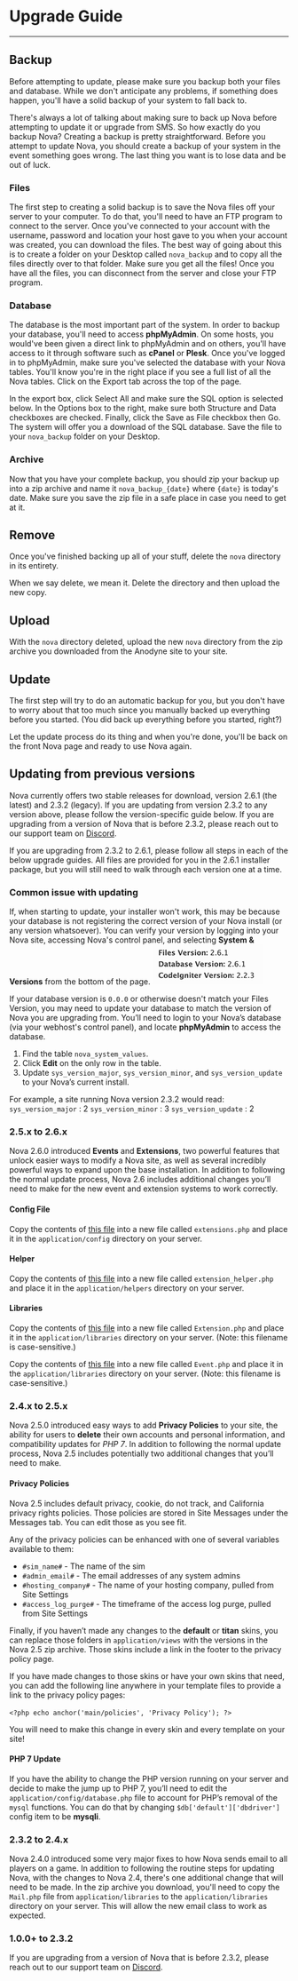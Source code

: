 # Upgrade Guide

---

## Backup

Before attempting to update, please make sure you backup both your files and database. While we don't anticipate any problems, if something does happen, you'll have a solid backup of your system to fall back to.

There's always a lot of talking about making sure to back up Nova before attempting to update it or upgrade from SMS. So how exactly do you backup Nova? Creating a backup is pretty straightforward. Before you attempt to update Nova, you should create a backup of your system in the event something goes wrong. The last thing you want is to lose data and be out of luck.

### Files

The first step to creating a solid backup is to save the Nova files off your server to your computer. To do that, you'll need to have an FTP program to connect to the server. Once you've connected to your account with the username, password and location your host gave to you when your account was created, you can download the files. The best way of going about this is to create a folder on your Desktop called `nova_backup` and to copy all the files directly over to that folder. Make sure you get all the files! Once you have all the files, you can disconnect from the server and close your FTP program.

### Database

The database is the most important part of the system. In order to backup your database, you'll need to access **phpMyAdmin**. On some hosts, you would've been given a direct link to phpMyAdmin and on others, you'll have access to it through software such as **cPanel** or **Plesk**. Once you've logged in to phpMyAdmin, make sure you've selected the database with your Nova tables. You'll know you're in the right place if you see a full list of all the Nova tables. Click on the Export tab across the top of the page.

In the export box, click Select All and make sure the SQL option is selected below. In the Options box to the right, make sure both Structure and Data checkboxes are checked. Finally, click the Save as File checkbox then Go. The system will offer you a download of the SQL database. Save the file to your `nova_backup` folder on your Desktop.

### Archive

Now that you have your complete backup, you should zip your backup up into a zip archive and name it `nova_backup_{date}` where `{date}` is today's date. Make sure you save the zip file in a safe place in case you need to get at it.

## Remove

Once you've finished backing up all of your stuff, delete the `nova` directory in its entirety.

When we say delete, we mean it. Delete the directory and then upload the new copy.

## Upload

With the `nova` directory deleted, upload the new `nova` directory from the zip archive you downloaded from the Anodyne site to your site.

## Update

The first step will try to do an automatic backup for you, but you don't have to worry about that too much since you manually backed up everything before you started. (You did back up everything before you started, right?)

Let the update process do its thing and when you're done, you'll be back on the front Nova page and ready to use Nova again.

## Updating from previous versions

Nova currently offers two stable releases for download, version 2.6.1 (the latest) and 2.3.2 (legacy). If you are updating from version 2.3.2 to any version above, please follow the version-specific guide below. If you are upgrading from a version of Nova that is before 2.3.2, please reach out to our support team on [Discord](https://discord.gg/7WmKUks).

If you are upgrading from 2.3.2 to 2.6.1, please follow all steps in each of the below upgrade guides. All files are provided for you in the 2.6.1 installer package, but you will still need to walk through each version one at a time.

### Common issue with updating

If, when starting to update, your installer won't work, this may be because your database is not registering the correct version of your Nova install (or any version whatsoever). You can verify your version by logging into your Nova site, accessing Nova's control panel, and selecting **System & Versions** from the bottom of the page.
![System Versions](/images/docs/2.6/upgrade-guide/versions.png)

If your database version is `0.0.0` or otherwise doesn't match your Files Version, you may need to update your database to match the version of Nova you are upgrading from. You’ll need to login to your Nova’s database (via your webhost's control panel), and locate **phpMyAdmin** to access the database.

1. Find the table `nova_system_values`.
2. Click **Edit** on the only row in the table.
3. Update `sys_version_major`, `sys_version_minor`, and `sys_version_update` to your Nova’s current install.

For example, a site running Nova version 2.3.2 would read:
`sys_version_major`  : 2
`sys_version_minor`  : 3
`sys_version_update` : 2

### 2.5.x to 2.6.x

Nova 2.6.0 introduced **Events** and **Extensions**, two powerful features that unlock easier ways to modify a Nova site, as well as several incredibly powerful ways to expand upon the base installation. In addition to following the normal update process, Nova 2.6 includes additional changes you’ll need to make for the new event and extension systems to work correctly.

#### Config File

Copy the contents of [this file](https://raw.githubusercontent.com/anodyne/nova/2.6/master/application/config/extensions.php) into a new file called `extensions.php` and place it in the `application/config` directory on your server.

#### Helper

Copy the contents of [this file](https://raw.githubusercontent.com/anodyne/nova/2.6/master/application/helpers/extension_helper.php) into a new file called `extension_helper.php` and place it in the `application/helpers` directory on your server.

#### Libraries

Copy the contents of [this file](https://raw.githubusercontent.com/anodyne/nova/2.6/master/application/libraries/Extension.php) into a new file called `Extension.php` and place it in the `application/libraries` directory on your server. (Note: this filename is case-sensitive.)

Copy the contents of [this file](https://raw.githubusercontent.com/anodyne/nova/2.6/master/application/libraries/Event.php) into a new file called `Event.php` and place it in the `application/libraries` directory on your server. (Note: this filename is case-sensitive.)

### 2.4.x to 2.5.x

Nova 2.5.0 introduced easy ways to add **Privacy Policies** to your site, the ability for users to **delete** their own accounts and personal information, and compatibility updates for *PHP 7*. In addition to following the normal update process, Nova 2.5 includes potentially two additional changes that you’ll need to make.

#### Privacy Policies

Nova 2.5 includes default privacy, cookie, do not track, and California privacy rights policies. Those policies are stored in Site Messages under the Messages tab. You can edit those as you see fit.

Any of the privacy policies can be enhanced with one of several variables available to them:

- `#sim_name#` - The name of the sim
- `#admin_email#` - The email addresses of any system admins
- `#hosting_company#` - The name of your hosting company, pulled from Site Settings
- `#access_log_purge#` - The timeframe of the access log purge, pulled from Site Settings

Finally, if you haven’t made any changes to the **default** or **titan** skins, you can replace those folders in `application/views` with the versions in the Nova 2.5 zip archive. Those skins include a link in the footer to the privacy policy page.

If you have made changes to those skins or have your own skins that need, you can add the following line anywhere in your template files to provide a link to the privacy policy pages:

`<?php echo anchor('main/policies', 'Privacy Policy'); ?>`

You will need to make this change in every skin and every template on your site!

#### PHP 7 Update

If you have the ability to change the PHP version running on your server and decide to make the jump up to PHP 7, you’ll need to edit the `application/config/database.php` file to account for PHP’s removal of the `mysql` functions. You can do that by changing `$db['default']['dbdriver']` config item to be **mysqli**.

### 2.3.2 to 2.4.x

Nova 2.4.0 introduced some very major fixes to how Nova sends email to all players on a game. In addition to following the routine steps for updating Nova, with the changes to Nova 2.4, there's one additional change that will need to be made. In the zip archive you download, you'll need to copy the `Mail.php` file from `application/libraries` to the `application/libraries` directory on your server. This will allow the new email class to work as expected.

### 1.0.0+ to 2.3.2

If you are upgrading from a version of Nova that is before 2.3.2, please reach out to our support team on [Discord](https://discord.gg/7WmKUks).
